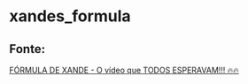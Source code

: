 # xandes_formula
## Fonte:
[FÓRMULA DE XANDE - O vídeo que TODOS ESPERAVAM!!! 🔥🔥](https://www.youtube.com/watch?v=o9W0gtCZUG0)
